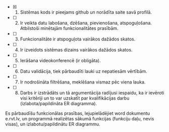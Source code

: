-   [x] 1. Sistēmas kods ir pieejams github un norādīta saite savā profilā.
-   [ ] 2. Ir veikta datu labošana, dzēšana, pievienošana, atspoguļošana. Atbilstoši minētajām funkcionalitātes prasībām.
-   [ ] 3. Funkcionalitāte ir atspoguļota vairākos dažādos skatos.
-   [ ] 4. Ir izveidots sistēmas dizains vairākos dažādos skatos.
-   [ ] 5. Ierāšana videokonferencē (ir obligāta).
-   [ ] 6. Datu validācija, tiek pārbaudīti lauki uz nepatiesām vērtībām.
-   [ ] 7. Ir nodrošināta filtrēšana, meklēšana vismaz pēc viena lauka.
-   [ ] 8. Darbs ir izstrādāts un tā argumentācija radījusi iespaidu, ka ir ievēroti visi kritēriji un to var uzskatīt par kvalifikācijas darbu (izlabota/papildināta ER diagramma).


Es pārbaudīšu funkcionālas prasības, lejupielādējiet word dokumentu e.rvt.lv, un programmā realizētas sākumā funkcijas (funkciju daļu, nevis visas), un izlabotu/papildinātu ER diagrammu.
